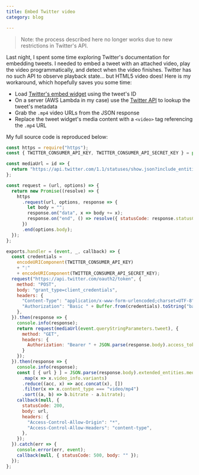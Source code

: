 ```yaml
---
title: Embed Twitter video
category: blog

---
```


> Note: the process described here no longer works due to new restrictions in Twitter's API.

Last night, I spent some time exploring Twitter's documentation for embedding tweets.
I needed to embed a tweet with an attached video, play the video programmatically,
and detect when the video finishes.
Twitter has no such API to observe playback state… but HTML5 video does!
Here is my workaround, which hopefully saves you some time:

- Load [Twitter's embed widget](https://developer.twitter.com/en/docs/twitter-for-websites/javascript-api/guides/scripting-factory-functions) using the tweet's ID
- On a server (AWS Lambda in my case) use the [Twitter API](https://developer.twitter.com/en/docs/tweets/post-and-engage/api-reference/get-statuses-show-id) to lookup the tweet's metadata
- Grab the `.mp4` video URLs from the JSON response
- Replace the tweet widget's media content with a `<video>` tag referencing the `.mp4` URL

My full source code is reproduced below:

```js
const https = require("https");
const { TWITTER_CONSUMER_API_KEY, TWITTER_CONSUMER_API_SECRET_KEY } = process.env;

const mediaUrl = id => {
  return "https://api.twitter.com/1.1/statuses/show.json?include_entities=true&id=" + id;
};

const request = (url, options) => {
  return new Promise((resolve) => {
    https
      .request(url, options, response => {
        let body = "";
        response.on("data", x => body += x);
        response.on("end", () => resolve({ statusCode: response.statusCode, body: body }));
      })
      .end(options.body);
  });
};

exports.handler = (event, _, callback) => {
  const credentials =
    encodeURIComponent(TWITTER_CONSUMER_API_KEY)
    + ":"
    + encodeURIComponent(TWITTER_CONSUMER_API_SECRET_KEY);
  request("https://api.twitter.com/oauth2/token", {
    method: "POST",
    body: "grant_type=client_credentials",
    headers: {
      "Content-Type": "application/x-www-form-urlencoded;charset=UTF-8",
      "Authorization": "Basic " + Buffer.from(credentials).toString("base64"),
    },
  }).then(response => {
    console.info(response);
    return request(mediaUrl(event.queryStringParameters.tweet), {
      method: "GET",
      headers: {
        Authorization: "Bearer " + JSON.parse(response.body).access_token,
      }
    });
  }).then(response => {
    console.info(response);
    const [ { url } ] = JSON.parse(response.body).extended_entities.media
      .map(x => x.video_info.variants)
      .reduce((acc, x) => acc.concat(x), [])
      .filter(x => x.content_type === "video/mp4")
      .sort((a, b) => b.bitrate - a.bitrate);
    callback(null, {
      statusCode: 200,
      body: url,
      headers: {
        "Access-Control-Allow-Origin": "*",
        "Access-Control-Allow-Headers": "content-type",
      },
    });
  }).catch(err => {
    console.error(err, event);
    callback(null, { statusCode: 500, body: "" });
  });
};
```
